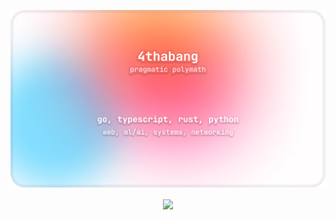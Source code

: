 ![4thabang](https://github.com/4thabang/4thabang/blob/master/github-banner-newest.png?raw=true)

<p align="center">
  <a href="mailto:tsomkanda@gmail.com" target="_blank">
    <img src="https://n451d5d3uidn.runkit.sh"  height="25" align="center" />
  </a>
</p>

<!--
**4thabang/4thabang** is a ✨ _special_ ✨ repository because its `README.md` (this file) appears on your GitHub profile.


### 👋 About Me:

My name is Thabang. I am a founder currently working on lower level infrastructure technology in the machine learning operations (MLOps) space.

### 🚀 Working On:
I am currently working on [_**deploi.ai**_](https://deploi.ai).<br/><br/>
We are building infrastructure for teams to effortlessly `deploy`, `test`, and `monitor` their machine learning and deep learning models in collaborative staging environments in order to validate model accuracy, eradicate data bias, reduce model drift and train alongside real-world data, all before deploying a model into production.
<br/><br/>
If you are interested in changing the advent of machine learning alongside a dedicated team of young visionaries, [get in touch](mailto:thabang@fordabl.com)!

### 🌄 Our Mission:
Our mission is to aid progress toward faultless machine learning & deep learning models for a safer and more autonomous future by starting at the infrastructure level.
-->
